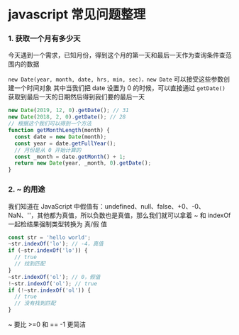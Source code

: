 # javascript 常见问题整理

### 1. 获取一个月有多少天


今天遇到一个需求，已知月份，得到这个月的第一天和最后一天作为查询条件查范围内的数据

```new Date(year, month, date, hrs, min, sec)，new Date``` 可以接受这些参数创建一个时间对象 其中当我们把 date 设置为 0 的时候，可以直接通过 ```getDate()``` 获取到最后一天的日期然后得到我们要的最后一天

```js
new Date(2019, 12, 0).getDate(); // 31
new Date(2018, 2, 0).getDate(); // 28
// 根据这个我们可以得到一个方法
function getMonthLength(month) {
  const date = new Date(month);
  const year = date.getFullYear();
  // 月份是从 0 开始计算的
  const _month = date.getMonth() + 1;
  return new Date(year, _month, 0).getDate();
}

```



### 2. ~ 的用途

我们知道在 JavaScript 中假值有：undefined、null、false、+0、-0、NaN、''，其他都为真值，所以负数也是真值，那么我们就可以拿着 ~ 和 indexOf 一起检结果强制类型转换为 真/假 值

```js
const str = 'hello world';
~str.indexOf('lo'); // -4，真值
if (~str.indexOf('lo')) {
  // true
  // 找到匹配
}
~str.indexOf('ol'); // 0，假值
!~str.indexOf('ol'); // true
if (!~str.indexOf('ol')) {
  // true
  // 没有找到匹配
}

```

~ 要比 >=0 和 == -1 更简洁